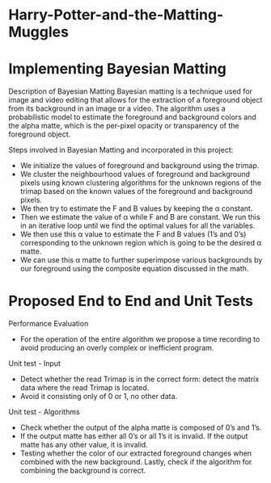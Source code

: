 # Harry-Potter-and-the-Matting-Muggles

# Implementing Bayesian Matting

Description of Bayesian Matting
Bayesian matting is a technique used for image and video editing that allows for the extraction of a foreground object from its background in an image or a video. The algorithm uses a probabilistic model to estimate the foreground and background colors and the alpha matte, which is the per-pixel opacity or transparency of the foreground object.



Steps involved in Bayesian Matting and incorporated in this project:

- We initialize the values of foreground and background using the trimap. 
- We cluster the neighbourhood values of foreground and background pixels using known clustering algorithms for the unknown regions of the trimap based on the known values of the foreground and background pixels.
- We then try to estimate the F and B values by keeping the α constant.
- Then we estimate the value of α while F and B are constant. We run this in an iterative loop until we find the optimal values for all the variables.
- We then use this α value to estimate the F and B values (1’s and 0’s) corresponding to the unknown region which is going to be the desired α matte. 
- We can use this α matte to further superimpose various backgrounds by our foreground using the composite equation discussed in the math.

# Proposed End to End and Unit Tests
 Performance Evaluation
- For the operation of the entire algorithm we propose a time recording to avoid producing an overly complex or inefficient program.

Unit test - Input
- Detect whether the read Trimap is in the correct form: detect the matrix data where the read Trimap is located. 
- Avoid it consisting only of 0 or 1, no other data.

Unit test - Algorithms
- Check whether the output of the alpha matte is composed of 0’s and 1’s. 
- If the output matte has either all 0’s or all 1’s it is invalid. If the output matte has any other value, it is invalid.  
- Testing whether the color of our extracted foreground changes when combined with the new background. Lastly, check if the algorithm for combining the background is correct.








